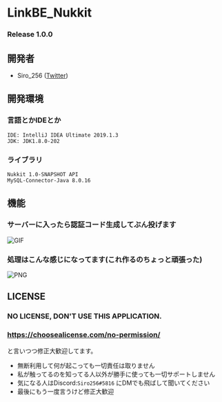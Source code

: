 # LinkBE_Nukkit
### Release 1.0.0

## 開発者
  + Siro_256 ([Twitter](https://twitter.com/siro256_main))

## 開発環境
  ### 言語とかIDEとか
    IDE: IntelliJ IDEA Ultimate 2019.1.3
    JDK: JDK1.8.0-202

  ### ライブラリ
    Nukkit 1.0-SNAPSHOT API
    MySQL-Connector-Java 8.0.16

## 機能
### サーバーに入ったら認証コード生成してぶん投げます
![GIF](https://dl.dropboxusercontent.com/s/d4v73id093d4j6u/LinkBE_1.gif)

### 処理はこんな感じになってます(これ作るのちょっと頑張った)
![PNG](https://dl.dropboxusercontent.com/s/hmedtlcf5oy9jqh/LinkBE_2.png)

## LICENSE
### NO LICENSE, DON'T USE THIS APPLICATION.
### https://choosealicense.com/no-permission/
と言いつつ修正大歓迎してます。
+ 無断利用して何が起こっても一切責任は取りません
+ 私が触ってるのを知ってる人以外が勝手に使っても一切サポートしません
+ 気になる人はDiscord:`Siro256#5816` にDMでも飛ばして聞いてください
+ 最後にもう一度言うけど修正大歓迎